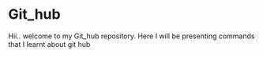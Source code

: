 # Git_hub
Hii..
welcome to my Git_hub repository.
Here I will be presenting commands that I learnt about git hub

